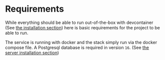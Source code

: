 # Requirements

While everything should be able to run out-of-the-box with devcontainer (See [the installation section](installation.md)) here is basic requirements for the project to be able to run.

The service is running with docker and the stack simply run via the docker compose file. A Postgresql database is required in version `16`. (See [the server installation section](server-installation.md))
